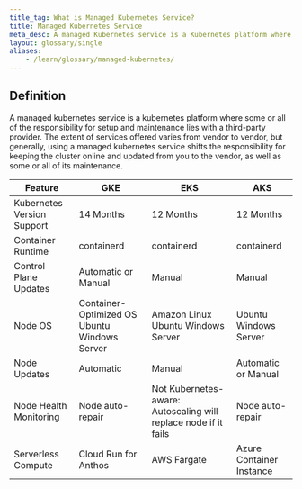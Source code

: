 ```yaml
---
title_tag: What is Managed Kubernetes Service?
title: Managed Kubernetes Service
meta_desc: A managed Kubernetes service is a Kubernetes platform where some or all of the responsibility for setup and maintenance lies with a third-party provider.
layout: glossary/single
aliases:
    - /learn/glossary/managed-kubernetes/
---
```


## Definition

A managed kubernetes service is a kubernetes platform where some or all of the responsibility for setup and maintenance lies with a third-party provider. The extent of services offered varies from vendor to vendor, but generally, using a managed kubernetes service shifts the responsibility for keeping the cluster online and updated from you to the vendor, as well as some or all of its maintenance.

| Feature                    | GKE                                            | EKS                                                             | AKS                      |
|----------------------------|------------------------------------------------|-----------------------------------------------------------------|--------------------------|
| Kubernetes Version Support | 14 Months                                      | 12 Months                                                       | 12 Months                |
| Container Runtime          | containerd                                     | containerd                                                      | containerd               |
| Control Plane Updates      | Automatic or Manual                            | Manual                                                          | Manual                   |
| Node OS                    | Container-Optimized OS  Ubuntu  Windows Server | Amazon Linux  Ubuntu  Windows Server                            | Ubuntu  Windows Server   |
| Node Updates               | Automatic                                      | Manual                                                          | Automatic or Manual      |
| Node Health Monitoring     | Node auto-repair                               | Not Kubernetes-aware: Autoscaling will replace node if it fails | Node auto-repair         |
| Serverless Compute         | Cloud Run for Anthos                           | AWS Fargate                                                     | Azure Container Instance |
